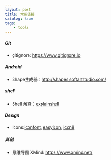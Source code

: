 ```yaml
---
layout: post
title: 常用链接
catalog: true
tags:
    - tools
---
```



##### Git

* gitignore: https://www.gitignore.io

##### Android

* Shape生成器：http://shapes.softartstudio.com/

##### shell

* Shell 解释：[explainshell](https://explainshell.com/)

##### Design

* Icons:[iconfont](https://www.iconfont.cn), [easyicon](http://easyicon.net/), [icon8](https://icons8.com/)

##### 其他

* 思维导图 XMind: https://www.xmind.net/

